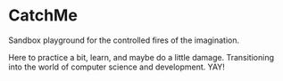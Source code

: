 # CatchMe
Sandbox playground for the controlled fires of the imagination.

Here to practice a bit, learn, and maybe do a little damage. Transitioning into the world of computer science and development. YAY!
